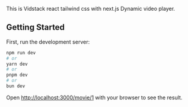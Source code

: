 This is Vidstack react tailwind css with next.js Dynamic video player.

## Getting Started

First, run the development server:

```bash
npm run dev
# or
yarn dev
# or
pnpm dev
# or
bun dev
```

Open [http://localhost:3000/movie/1](http://localhost:3000/movie/1) with your browser to see the result.

